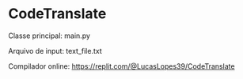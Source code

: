 # CodeTranslate

Classe principal: main.py

Arquivo de input: text_file.txt

Compilador online: https://replit.com/@LucasLopes39/CodeTranslate

